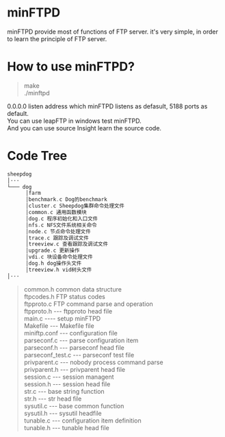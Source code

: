# minFTPD
minFTPD provide most of functions of FTP server. it's very simple, in order to learn the principle of FTP server.

# How to use minFTPD?
> make<br/>
> ./minftpd

0.0.0.0 listen address which minFTPD listens as defasult, 5188 ports as default.<br/>
You can use leapFTP in windows test minFTPD.<br/>
And you can use source Insight learn the source code.<br/>

# Code Tree
``` c++
sheepdog
│···
└─── dog
      │farm
      │benchmark.c Dog的benchmark
      │cluster.c Sheepdog集群命令处理文件
      │common.c 通用函数模块
      │dog.c 程序初始化和入口文件
      │nfs.c NFS文件系统相关命令
      │node.c 节点命令处理文件
      │trace.c 跟踪及调试文件
      │treeview.c 查看跟踪及调试文件
      │upgrade.c 更新操作
      │vdi.c 块设备命令处理文件
      │dog.h dog操作头文件
      │treeview.h vid树头文件
│···
```
> common.h              common data structure<br/>
> ftpcodes.h 		FTP status codes<br/>
> ftpproto.c  		FTP command parse and operation<br/>
> ftpproto.h --- ftpproto head file<br/>
> main.c ---- setup minFTPD<br/>
> Makefile --- Makefile file<br/>
> miniftp.conf --- configuration file<br/>
> parseconf.c --- parse configuration item<br/>
> parseconf.h --- parseconf head file<br/>
> parseconf_test.c --- parseconf test file<br/>
> privparent.c --- nobody process command parse<br/>
> privparent.h --- privparent head file<br/>
> session.c --- session managent<br/>
> session.h --- session head file<br/>
> str.c --- base string function<br/>
> str.h --- str head file<br/>
> sysutil.c --- base common function<br/>
> sysutil.h --- sysutil headfile<br/>
> tunable.c --- configuration item definition<br/>
> tunable.h --- tunable head file<br/>

